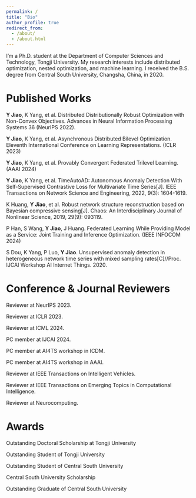 ```yaml
---
permalink: /
title: "Bio"
author_profile: true
redirect_from: 
  - /about/
  - /about.html
---
```


I’m a Ph.D. student at the Department of Computer Sciences and Technology, Tongji University. My research interests include distributed optimization, nested optimization, and machine learning. I received the B.S. degree from Central South University, Changsha, China, in 2020.

Published Works
======
**Y Jiao**, K Yang, et al. Distributed Distributionally Robust Optimization with Non-Convex Objectives. Advances in Neural Information Processing Systems 36 (NeurIPS 2022). 

**Y Jiao**, K Yang, et al. Asynchronous Distributed Bilevel Optimization. Eleventh International Conference on Learning Representations. (ICLR 2023) 

**Y Jiao**, K Yang, et al. Provably Convergent Federated Trilevel Learning. (AAAI 2024) 

**Y Jiao**, K Yang, et al. TimeAutoAD: Autonomous Anomaly Detection With Self-Supervised Contrastive Loss for Multivariate Time Series[J]. IEEE Transactions on Network Science and Engineering, 2022, 9(3): 1604-1619. 

K Huang, **Y Jiao**, et al. Robust network structure reconstruction based on Bayesian compressive sensing[J]. Chaos: An Interdisciplinary Journal of Nonlinear Science, 2019, 29(9): 093119.

P Han, S Wang, **Y Jiao**, J Huang. Federated Learning While Providing Model as a Service: Joint Training and Inference Optimization. (IEEE INFOCOM 2024)

S Dou, K Yang, P Luo, **Y Jiao**. Unsupervised anomaly detection in heterogeneous network time series with mixed sampling rates[C]//Proc. IJCAI Workshop AI Internet Things. 2020.

Conference & Journal Reviewers
======
Reviewer at NeurIPS 2023.

Reviewer at ICLR 2023. 

Reviewer at ICML 2024. 

PC member at IJCAI 2024. 

PC member at AI4TS workshop in ICDM. 

PC member at AI4TS workshop in AAAI. 

Reviewer at IEEE Transactions on Intelligent Vehicles. 

Reviewer at IEEE Transactions on Emerging Topics in Computational Intelligence. 

Reviewer at Neurocomputing. 

Awards
======

Outstanding Doctoral Scholarship at Tongji University

Outstanding Student of Tongji University

Outstanding Student of Central South University

Central South University Scholarship

Outstanding Graduate of Central South University
